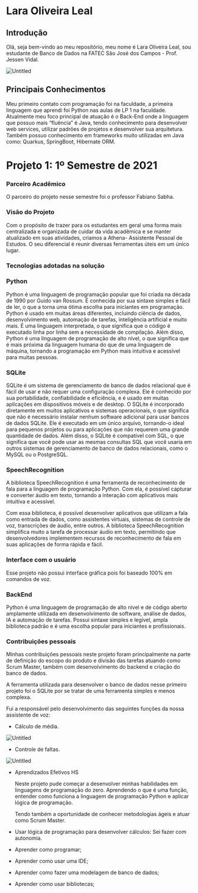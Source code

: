 # Lara Oliveira Leal

## Introdução

Olá, seja bem-vindo ao meu repositório, meu nome é Lara Oliveira Leal, sou estudante de Banco de Dados na FATEC São José dos Campos - Prof. Jessen Vidal.

![Untitled](https://media.discordapp.net/attachments/888964389368131629/1112809703370670140/aaa.png?width=242&height=401)

## Principais Conhecimentos

Meu primeiro contato com programação foi na faculdade, a primeira linguagem que aprendi foi Python nas aulas de LP 1 na faculdade. Atualmente meu foco principal de atuação é o Back-End onde a linguagem que possuo mais “fluência” é Java, tendo conhecimento para desenvolver web services, utilizar padrões de projetos e desenvolver sua arquitetura. Também possuo conhecimento em frameworks muito utilizadas em Java como: Quarkus, SpringBoot, Hibernate ORM.

# Projeto 1: 1º Semestre de 2021

### Parceiro Acadêmico

O parceiro do projeto nesse semestre foi o professor Fabiano Sabha.

### Visão do Projeto

Com o propósito de trazer para os estudantes em geral uma forma mais centralizada e organizada de cuidar da vida acadêmica e se manter atualizado em suas atividades, criamos a Athena- Assistente Pessoal de Estudos. O seu diferencial é reunir diversas ferramentas úteis em um único lugar.

### Tecnologias adotadas na solução

### Python

Python é uma linguagem de programação popular que foi criada na década de 1990 por Guido van Rossum. É conhecida por sua sintaxe simples e fácil de ler, o que a torna uma ótima escolha para iniciantes em programação. Python é usado em muitas áreas diferentes, incluindo ciência de dados, desenvolvimento web, automação de tarefas, inteligência artificial e muito mais. É uma linguagem interpretada, o que significa que o código é executado linha por linha sem a necessidade de compilação. Além disso, Python é uma linguagem de programação de alto nível, o que significa que é mais próxima da linguagem humana do que de uma linguagem de máquina, tornando a programação em Python mais intuitiva e acessível para muitas pessoas.

### **SQLite**

SQLite é um sistema de gerenciamento de banco de dados relacional que é fácil de usar e não requer uma configuração complexa. Ele é conhecido por sua portabilidade, confiabilidade e eficiência, e é usado em muitas aplicações em dispositivos móveis e de desktop. O SQLite é incorporado diretamente em muitos aplicativos e sistemas operacionais, o que significa que não é necessário instalar nenhum software adicional para usar bancos de dados SQLite. Ele é executado em um único arquivo, tornando-o ideal para pequenos projetos ou para aplicações que não requerem uma grande quantidade de dados. Além disso, o SQLite é compatível com SQL, o que significa que você pode usar as mesmas consultas SQL que você usaria em outros sistemas de gerenciamento de banco de dados relacionais, como o MySQL ou o PostgreSQL.

### SpeechRecognition

A biblioteca SpeechRecognition é uma ferramenta de reconhecimento de fala para a linguagem de programação Python. Com ela, é possível capturar e converter áudio em texto, tornando a interação com aplicativos mais intuitiva e acessível.

Com essa biblioteca, é possível desenvolver aplicativos que utilizam a fala como entrada de dados, como assistentes virtuais, sistemas de controle de voz, transcrições de áudio, entre outros. A biblioteca SpeechRecognition simplifica muito a tarefa de processar áudio em texto, permitindo que desenvolvedores implementem recursos de reconhecimento de fala em suas aplicações de forma rápida e fácil.

### Interface com o usuário

Esse projeto não possui interface gráfica pois foi baseado 100% em comandos de voz. 

### BackEnd

Python é uma linguagem de programação de alto nível e de código aberto amplamente utilizada em desenvolvimento de software, análise de dados, IA e automação de tarefas. Possui sintaxe simples e legível, ampla biblioteca padrão e é uma escolha popular para iniciantes e profissionais.

### Contribuições pessoais

Minhas contribuições pessoais neste projeto foram principalmente na parte de definição do escopo do produto e divisão das tarefas atuando como Scrum Master, também com desenvolvimento do backend e criação do banco de dados.

A ferramenta utilizada para desenvolver o banco de dados nesse primeiro projeto foi o SQLite por se tratar de uma ferramenta simples e menos complexa. 

Fui a responsável pelo desenvolvimento das seguintes funções da nossa assistente de voz:

- Cálculo de média.

![Untitled](https://media.discordapp.net/attachments/888964389368131629/1112808901230985288/media.png?width=1025&height=370)

- Controle de faltas.

![Untitled](https://media.discordapp.net/attachments/888964389368131629/1112808900920619088/faltas.png?width=536&height=401)

- Aprendizados Efetivos HS
    
    Neste projeto pude começar a desenvolver minhas habilidades em linguagens de programação do zero. Aprendendo o que é uma função, entender como funciona a linguagem de programação Python e aplicar lógica de programação. 
    
    Tendo também a oportunidade de conhecer metodologias ágeis e atuar como Scrum Master.  
    
- Usar lógica de programação para desenvolver cálculos: Sei fazer com autonomia.
- Aprender como programar;
- Aprender como usar uma IDE;
- Aprender como fazer uma modelagem de banco de dados;
- Aprender como usar bibliotecas;
